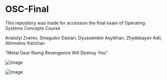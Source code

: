 # OSC-Final
This repository was made for accession the final exam of Operating Systems Concepts Course

Anatolyi Zverev, Smagulov Dastan, Dyussembin Asylkhan, Zhydebayev Adil, Akhmetov Kalizhan

"Metal Gear Rising Revengence Will Destroy You"

![image](https://user-images.githubusercontent.com/93905248/221353952-1acd29bd-9684-48d0-ae03-f92080b732a9.png)

![image](https://user-images.githubusercontent.com/93905248/221353959-dce728b3-7b8d-42c9-aab6-b80f0515cba8.png)


